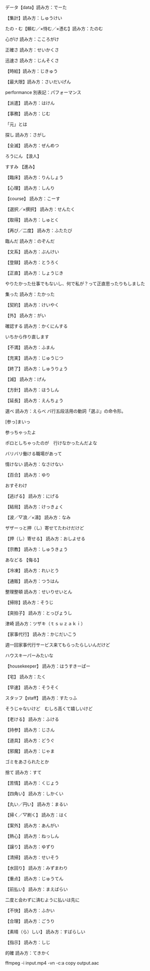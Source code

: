 
データ【data】読み方：でーた

【集計】読み方：しゅうけい

たの・む【頼む／×恃む／×憑む】読み方：たのむ

心がけ 読み方：こころがけ

正確さ 読み方：せいかくさ

迅速さ 読み方：じんそくさ

【時給】読み方：じきゅう

【最大限】読み方：さいだいげん

performance 別表記：パフォーマンス

【派遣】 読み方：はけん

【事務】 読み方：じむ

「元」とは

探し 読み方：さがし

【全滅】 読み方：ぜんめつ

ろうにん 【浪人】

すすみ 【進み】

【臨床】 読み方：りんしょう

【心理】 読み方：しんり

【course】 読み方：こーす

【選択／×撰択】 読み方：せんたく

【取得】 読み方：しゅとく

【再び／二度】 読み方：ふたたび

臨んだ 読み方：のぞんだ

【文系】 読み方：ぶんけい

【登録】 読み方：とうろく

【正直】 読み方：しょうじき

やりたかった仕事でもないし、何で私が？って正直思ったりもしました

集った 読み方：たかった

【契約】 読み方：けいやく

【外】 読み方：がい

確認する 読み方：かくにんする

いちから作り直します

【不満】 読み方：ふまん

【充実】 読み方：じゅうじつ

【終了】 読み方：しゅうりょう

【減】 読み方：げん

【方針】 読み方：ほうしん

【延長】 読み方：えんちょう

選べ 読み方：えらべ	バ行五段活用の動詞「選ぶ」の命令形。

[参っ]まいっ

参っちゃったよ

ポロとしちゃったのが　行けなかったんだよな

バリバリ働ける職場があって

情けない 読み方：なさけない

【百合】 読み方：ゆり

おすそわけ

【逃げる】 読み方：にげる

【結局】 読み方：けっきょく

【波／▽浪／×濤】 読み方：なみ

ザザーっと押（し）寄せてたわけだけど

【押（し）寄せる】 読み方：おしよせる

【宗教】 読み方：しゅうきょう

あなどる 【侮る】

【冷凍】 読み方：れいとう

【通販】 読み方：つうはん

整理整頓 読み方：せいりせいとん

【掃除】読み方：そうじ

【突拍子】 読み方：とっぴょうし

津崎 読み方：ツザキ（ｔｓｕｚａｋｉ）

【家事代行】 読み方：かじだいこう

週一回家事代行サービス来てもらったらしいんだけど

ハウスキーパーみたいな

【housekeeper】 読み方：はうすきーぱー

【宅】 読み方：たく

【早速】 読み方：そうそく

スタッフ【staff】 読み方：すたっふ

そうじゃないけど　むしろ高くて嬉しいけど

【老ける】 読み方：ふける

【持参】 読み方：じさん

【道具】 読み方：どうぐ

【邪魔】 読み方：じゃま

ゴミをあさられたとか

捨て 読み方：すて

【苦情】 読み方：くじょう

【四角い】 読み方：しかくい

【丸い／円い】 読み方：まるい

【掃く／▽刷く】 読み方：はく

【案外】
読み方：あんがい

【熱心】
読み方：ねっしん

【譲り】
読み方：ゆずり

【清掃】
読み方：せいそう

【水回り】
読み方：みずまわり

【重点】
読み方：じゅうてん

【前払い】
読み方：まえばらい

二度と会わずに済むように払いは先に

【不快】
読み方：ふかい

【合理】
読み方：ごうり

【素晴（ら）しい】
読み方：すばらしい

【指示】
読み方：しじ

的確
読み方：てきかく

ffmpeg -i input.mp4 -vn -c:a copy output.aac